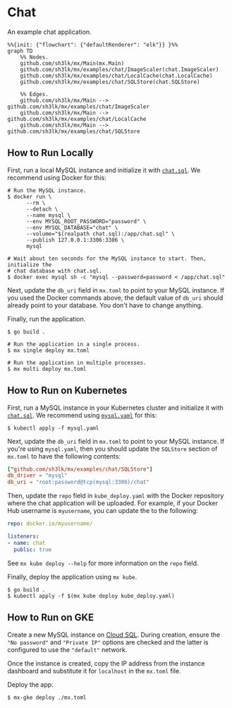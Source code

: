 # Chat

An example chat application.

```mermaid
%%{init: {"flowchart": {"defaultRenderer": "elk"}} }%%
graph TD
    %% Nodes.
    github.com/sh3lk/mx/Main(mx.Main)
    github.com/sh3lk/mx/examples/chat/ImageScaler(chat.ImageScaler)
    github.com/sh3lk/mx/examples/chat/LocalCache(chat.LocalCache)
    github.com/sh3lk/mx/examples/chat/SQLStore(chat.SQLStore)

    %% Edges.
    github.com/sh3lk/mx/Main --> github.com/sh3lk/mx/examples/chat/ImageScaler
    github.com/sh3lk/mx/Main --> github.com/sh3lk/mx/examples/chat/LocalCache
    github.com/sh3lk/mx/Main --> github.com/sh3lk/mx/examples/chat/SQLStore
```

## How to Run Locally

First, run a local MySQL instance and initialize it with [`chat.sql`](chat.sql).
We recommend using Docker for this:

```shell
# Run the MySQL instance.
$ docker run \
      --rm \
      --detach \
      --name mysql \
      --env MYSQL_ROOT_PASSWORD="password" \
      --env MYSQL_DATABASE="chat" \
      --volume="$(realpath chat.sql):/app/chat.sql" \
      --publish 127.0.0.1:3306:3306 \
      mysql

# Wait about ten seconds for the MySQL instance to start. Then, initialize the
# chat database with chat.sql.
$ docker exec mysql sh -c "mysql --password=password < /app/chat.sql"
```

Next, update the `db_uri` field in `mx.toml` to point to your MySQL
instance. If you used the Docker commands above, the default value of `db_uri`
should already point to your database. You don't have to change anything.

Finally, run the application.

```shell
$ go build .

# Run the application in a single process.
$ mx single deploy mx.toml

# Run the application in multiple processes.
$ mx multi deploy mx.toml
```

## How to Run on Kubernetes

First, run a MySQL instance in your Kubernetes cluster and initialize it with
[`chat.sql`](chat.sql). We recommend using [`mysql.yaml`](mysql.yaml) for this:

```shell
$ kubectl apply -f mysql.yaml
```

Next, update the `db_uri` field in `mx.toml` to point to your MySQL
instance. If you're using `mysql.yaml`, then you should update the `SQLStore`
section of `mx.toml` to have the following contents:

```toml
["github.com/sh3lk/mx/examples/chat/SQLStore"]
db_driver = "mysql"
db_uri = "root:password@tcp(mysql:3306)/chat"
```

Then, update the `repo` field in `kube_deploy.yaml` with the Docker repository where
the chat application will be uploaded. For example, if your Docker Hub username
is `myusername`, you can update the to the following:

```yaml
repo: docker.io/myusername/

listeners:
- name: chat
  public: true
```

See `mx kube deploy --help` for more information on the `repo` field.

Finally, deploy the application using `mx kube`.

```shell
$ go build .
$ kubectl apply -f $(mx kube deploy kube_deploy.yaml)
```

## How to Run on GKE

Create a new MySQL instance on [Cloud SQL][cloud_sql]. During creation, ensure
the `"No password"` and `"Private IP"` options are checked and the latter is
configured to use the `"default"` network.

Once the instance is created, copy the IP address from the instance dashboard
and substitute it for `localhost` in the `mx.toml` file.

Deploy the app:

```sh
$ mx-gke deploy ./mx.toml
```

[cloud_sql]: https://cloud.google.com/sql

